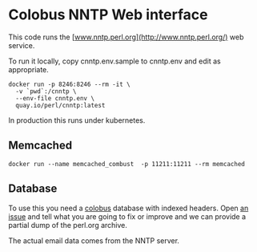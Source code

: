 # Colobus NNTP Web interface

This code runs the [www.nntp.perl.org](http://www.nntp.perl.org/) web
service.

To run it locally, copy cnntp.env.sample to cnntp.env and edit as
appropriate.

    docker run -p 8246:8246 --rm -it \
      -v `pwd`:/cnntp \
      --env-file cnntp.env \
      quay.io/perl/cnntp:latest

In production this runs under kubernetes.

## Memcached

```
docker run --name memcached_combust  -p 11211:11211 --rm memcached
```

## Database

To use this you need a [colobus](https://github.com/abh/colobus)
database with indexed headers. Open [an
issue](https://github.com/perlorg/cnntp/issues/new) and tell what you
are going to fix or improve and we can provide a partial dump of the
perl.org archive.

The actual email data comes from the NNTP server.
